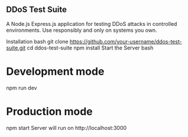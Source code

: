 ## DDoS Test Suite
A Node.js Express.js application for testing DDoS attacks in controlled environments. Use responsibly and only on systems you own.

Installation
bash
git clone https://github.com/your-username/ddos-test-suite.git
cd ddos-test-suite
npm install
Start the Server
bash
# Development mode
npm run dev

# Production mode
npm start
Server will run on http://localhost:3000

